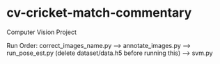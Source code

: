 # cv-cricket-match-commentary
Computer Vision Project

Run Order: correct_images_name.py --> annotate_images.py --> run_pose_est.py (delete dataset/data.h5 before running this) --> svm.py
